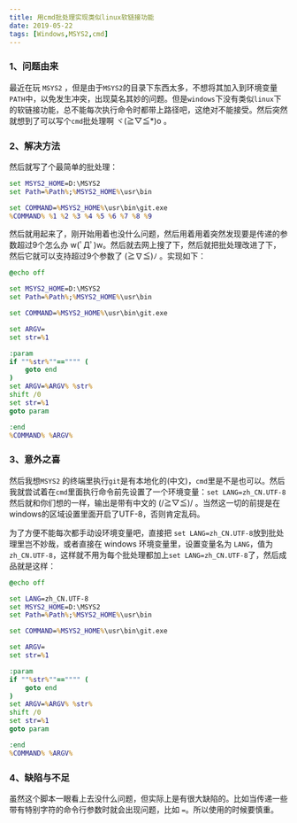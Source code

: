 ```yaml
---
title: 用cmd批处理实现类似linux软链接功能
date: 2019-05-22
tags: [Windows,MSYS2,cmd]
---
```


###  1、问题由来

最近在玩 `MSYS2` ，但是由于`MSYS2`的目录下东西太多，不想将其加入到环境变量`PATH`中，以免发生冲突，出现莫名其妙的问题。但是`windows`下没有类似`linux`下的软链接功能，总不能每次执行命令时都带上路径吧，这绝对不能接受。然后突然就想到了可以写个`cmd`批处理啊 ヾ(≧▽≦*)o 。

###  2、解决方法

然后就写了个最简单的批处理：

``` cmd
set MSYS2_HOME=D:\MSYS2
set Path=%Path%;%MSYS2_HOME%\usr\bin

set COMMAND=%MSYS2_HOME%\usr\bin\git.exe
%COMMAND% %1 %2 %3 %4 %5 %6 %7 %8 %9
```

然后就用起来了，刚开始用着也没什么问题，然后用着用着突然发现要是传递的参数超过9个怎么办 w(ﾟДﾟ)w。然后就去网上搜了下，然后就把批处理改进了下，然后它就可以支持超过9个参数了 (≧∇≦)ﾉ 。实现如下：

``` cmd
@echo off   

set MSYS2_HOME=D:\MSYS2
set Path=%Path%;%MSYS2_HOME%\usr\bin

set COMMAND=%MSYS2_HOME%\usr\bin\git.exe

set ARGV=
set str=%1

:param
if ""%str%""=="""" (
    goto end
)
set ARGV=%ARGV% %str%
shift /0
set str=%1
goto param

:end
%COMMAND% %ARGV%
```

###  3、意外之喜

然后我想`MSYS2` 的终端里执行`git`是有本地化的(中文)，`cmd`里是不是也可以。然后我就尝试着在`cmd`里面执行命令前先设置了一个环境变量：`set LANG=zh_CN.UTF-8 `  然后就和你们想的一样，输出是带有中文的 (/≧▽≦)/ 。当然这一切的前提是在windows的区域设置里面开启了UTF-8，否则肯定乱码。

为了方便不能每次都手动设环境变量吧，直接把 `set LANG=zh_CN.UTF-8`放到批处理里岂不妙哉，或者直接在 windows 环境变量里，设置变量名为 `LANG`，值为`zh_CN.UTF-8`，这样就不用为每个批处理都加上`set LANG=zh_CN.UTF-8`了，然后成品就是这样：

``` cmd
@echo off   

set LANG=zh_CN.UTF-8
set MSYS2_HOME=D:\MSYS2
set Path=%Path%;%MSYS2_HOME%\usr\bin

set COMMAND=%MSYS2_HOME%\usr\bin\git.exe

set ARGV=
set str=%1

:param
if ""%str%""=="""" (
    goto end
)
set ARGV=%ARGV% %str%
shift /0
set str=%1
goto param

:end
%COMMAND% %ARGV%
```

### 4、缺陷与不足
虽然这个脚本一眼看上去没什么问题，但实际上是有很大缺陷的。比如当传递一些带有特别字符的命令行参数时就会出现问题，比如 `=`。所以使用的时候要慎重。